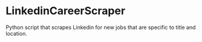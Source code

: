 # LinkedinCareerScraper
Python script that scrapes Linkedin for new jobs that are specific to title and location.

